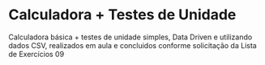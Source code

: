 # Calculadora + Testes de Unidade

Calculadora básica + testes de unidade simples, Data Driven e utilizando dados CSV, realizados em aula e concluidos conforme solicitação da Lista de Exercícios 09
